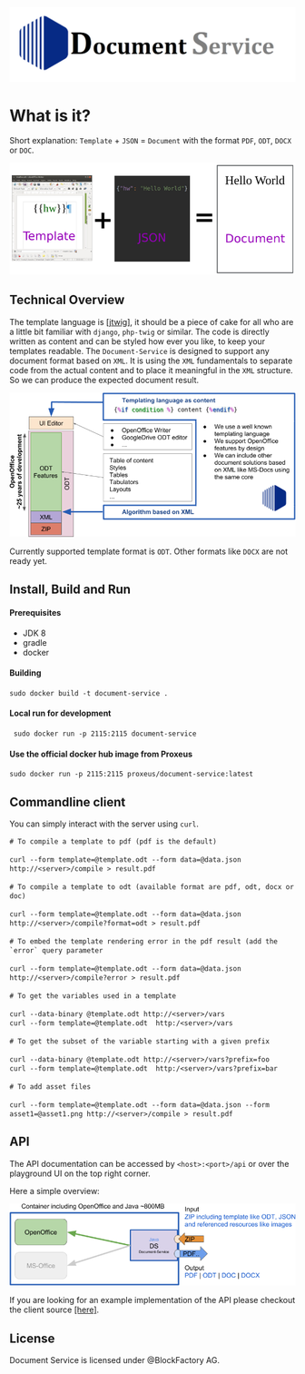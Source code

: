 ![](doc/logo.png)

# What is it?
Short explanation:
`Template` + `JSON` = `Document` with the format `PDF`, `ODT`, `DOCX` or `DOC`.

![](doc/what_is_it.png)

## Technical Overview
The template language is [[jtwig]](https://github.com/jtwig/jtwig-core), it should be a piece of cake for all who are a little bit familiar with `django`, `php-twig` or similar.
The code is directly written as content and can be styled how ever you like, to keep your templates readable.
The `Document-Service` is designed to support any document format based on `XML`. It is using the `XML` fundamentals to separate code from the actual content and to place it meaningful in the `XML` structure. So we can produce the expected document result.

![](doc/Concept_Architecture_Doc.png)

Currently supported template format is `ODT`. Other formats like `DOCX` are not ready yet.

## Install, Build and Run
#### Prerequisites
+ JDK 8
+ gradle
+ docker

#### Building
```
sudo docker build -t document-service .
```

#### Local run for development
```
 sudo docker run -p 2115:2115 document-service
```

#### Use the official docker hub image from Proxeus
```
sudo docker run -p 2115:2115 proxeus/document-service:latest
```

## Commandline client
You can simply interact with the server using `curl`.


```
# To compile a template to pdf (pdf is the default)

curl --form template=@template.odt --form data=@data.json http://<server>/compile > result.pdf

# To compile a template to odt (available format are pdf, odt, docx or doc) 

curl --form template=@template.odt --form data=@data.json http://<server>/compile?format=odt > result.pdf

# To embed the template rendering error in the pdf result (add the `error` query parameter 

curl --form template=@template.odt --form data=@data.json http://<server>/compile?error > result.pdf

# To get the variables used in a template

curl --data-binary @template.odt http://<server>/vars
curl --form template=@template.odt  http:/<server>/vars 

# To get the subset of the variable starting with a given prefix 

curl --data-binary @template.odt http://<server>/vars?prefix=foo
curl --form template=@template.odt  http:/<server>/vars?prefix=bar 

# To add asset files
 
curl --form template=@template.odt --form data=@data.json --form asset1=@asset1.png http://<server>/compile > result.pdf

```

## API
The API documentation can be accessed by `<host>:<port>/api` or over the playground UI on the top right corner.

Here a simple overview:

![](doc/Concept_Architecture.png)

If you are looking for an example implementation of the API please checkout the client source [[here]](client/document_service_client.go).

## License

Document Service is licensed under @BlockFactory AG.

